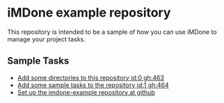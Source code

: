 iMDone example repository
====
This repository is intended to be a sample of how you can use iMDone to manage your project tasks.

Sample Tasks
----
- [Add some directories to this repository id:0 gh:463](#TODO:0)
- [Add some sample tasks to the repository id:1 gh:464](#TODO:30)
- [Set up the imdone-example repository at github](#DONE:0)

